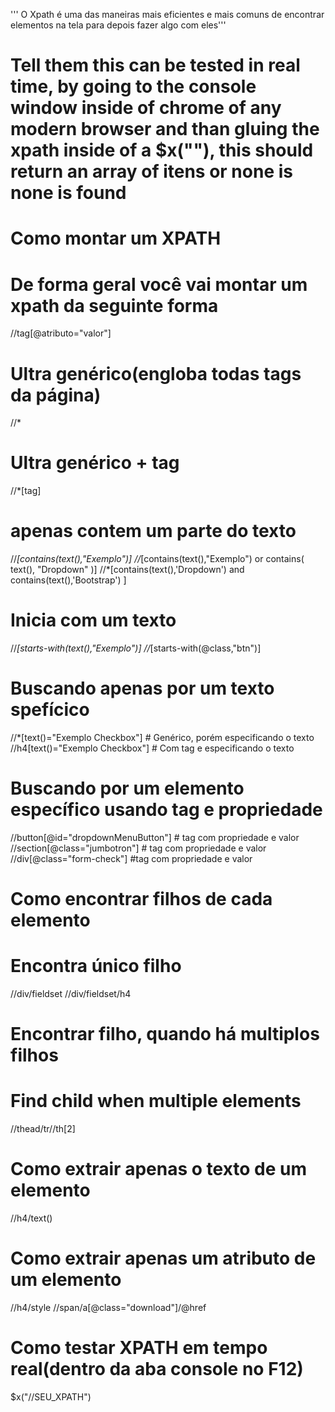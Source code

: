 ''' O Xpath é uma das maneiras mais eficientes e mais comuns de encontrar elementos
 na tela para depois fazer algo com eles'''

# Tell them this can be tested in real time, by going to the console window inside of chrome of any modern browser and than gluing the xpath inside of a $x(""), this should return an array of itens or none is none is  found

# Como montar um XPATH
# De forma geral você vai montar um xpath da seguinte forma
//tag[@atributo="valor"]

# Ultra genérico(engloba todas tags da página)
//* 

# Ultra genérico + tag
//*[tag]

# apenas contem um parte do texto
//*[contains(text(),"Exemplo")] 
//*[contains(text(),"Exemplo") or contains( text(), "Dropdown" )]
//*[contains(text(),'Dropdown') and  contains(text(),'Bootstrap') ]

# Inicia com um texto
//*[starts-with(text(),"Exemplo")]
//*[starts-with(@class,"btn")]

# Buscando apenas por um texto spefícico
//*[text()="Exemplo Checkbox"] # Genérico, porém especificando o texto
//h4[text()="Exemplo Checkbox"] # Com tag e especificando o texto

# Buscando por um elemento específico usando tag e propriedade
//button[@id="dropdownMenuButton"] # tag com propriedade e valor
//section[@class="jumbotron"] # tag com propriedade e valor
//div[@class="form-check"] #tag com propriedade e valor

# Como encontrar filhos de cada elemento
# Encontra único filho
//div/fieldset
//div/fieldset/h4
# Encontrar filho, quando há multiplos filhos
# Find child when multiple elements
//thead/tr//th[2]

# Como extrair apenas o texto de um elemento
//h4/text()

# Como extrair apenas um atributo de um elemento
//h4/style
//span/a[@class="download"]/@href

# Como testar XPATH em tempo real(dentro da aba console no F12)
$x("//SEU_XPATH")